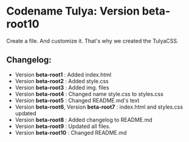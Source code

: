 # Codename Tulya: Version beta-root10
Create a file. And customize it. That's why we created the TulyaCSS.

## Changelog:
- Version **beta-root1** : Added index.html
- Version **beta-root2** : Added style.css
- Version **beta-root3** : Added img. files
- Version **beta-root4** : Changed name style.css to styles.css
- Version **beta-root5** : Changed README.md's text
- Version **beta-root6**, Version **beta-root7** : index.html and styles.css updated
- Version **beta-root8** : Added changelog to README.md
- Version **beta-root9** : Updated all files.
- Version **beta-root10** : Changed README.md
